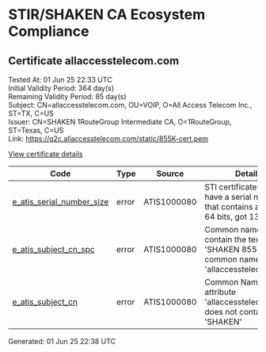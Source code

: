 # STIR/SHAKEN CA Ecosystem Compliance

## Certificate allaccesstelecom.com

Tested At: 01 Jun 25 22:33 UTC\
Initial Validity Period: 364 day(s)\
Remaining Validity Period: 85 day(s)\
Subject: CN=allaccesstelecom.com, OU=VOIP, O=All Access Telecom Inc., ST=TX, C=US\
Issuer: CN=SHAKEN 1RouteGroup Intermediate CA, O=1RouteGroup, ST=Texas, C=US\
Link: https://q2c.allaccesstelecom.com/static/855K-cert.pem

[View certificate details](https://x509.io/?cert=MIIC1jCCAnygAwIBAgICERkwCgYIKoZIzj0EAwIwYDELMAkGA1UEBhMCVVMxDjAMBgNVBAgMBVRleGFzMRQwEgYDVQQKDAsxUm91dGVHcm91cDErMCkGA1UEAwwiU0hBS0VOIDFSb3V0ZUdyb3VwIEludGVybWVkaWF0ZSBDQTAeFw0yNDA4MjYyMDE0MDNaFw0yNTA4MjUyMDE0MDNaMGoxCzAJBgNVBAYTAlVTMQswCQYDVQQIDAJUWDEgMB4GA1UECgwXQWxsIEFjY2VzcyBUZWxlY29tIEluYy4xDTALBgNVBAsMBFZPSVAxHTAbBgNVBAMMFGFsbGFjY2Vzc3RlbGVjb20uY29tMFkwEwYHKoZIzj0CAQYIKoZIzj0DAQcDQgAEcoYeLX0bTXmbmzCH97TnBv%2Bf%2BBSQU%2BNryT2nYprOePBNZz64nJwoEuXD6vErGs%2FWlcWpcC4BN2lN%2FuGGSh9aqqOCARowggEWMBYGCCsGAQUFBwEaBAowCKAGFgQ4NTVLMAwGA1UdEwEB%2FwQCMAAwHQYDVR0OBBYEFB2GPfFWcgIrT1SIfWbyfn0gAfwnMB8GA1UdIwQYMBaAFKdsSAmToL9B4BNhceYD7TWHHe6BMA4GA1UdDwEB%2FwQEAwIHgDCBhAYDVR0fBH0wezB5oD6gPIY6aHR0cHM6Ly9hdXRoZW50aWNhdGUtZXh0LWFwaS5pY29uZWN0aXYuY29tL2Rvd25sb2FkL3YxL2NybKI3pDUwMzELMAkGA1UEBhMCVVMxDzANBgNVBAoMBlNUSS1QQTETMBEGA1UEAwwKU1RJLVBBIENSTDAXBgNVHSAEEDAOMAwGCmCGSAGG%2FwkBAQQwCgYIKoZIzj0EAwIDSAAwRQIhAMPmR52LyZnPLx2wjaCIJs%2FP2b%2BhG7ibQ7vRU6L2fDOIAiAJ44KYJVC%2FhWOXsOecN6N%2FuCmaTynzc0yS%2BFilfudiBg%3D%3D)

| Code | Type | Source | Details |
|------|------|--------|---------|
| [e_atis_serial_number_size](../../ISSUES/e_atis_serial_number_size/README.md) | error | ATIS1000080 | STI certificates shall have a serial number that contains at least 64 bits, got 13 |
| [e_atis_subject_cn_spc](../../ISSUES/e_atis_subject_cn_spc/README.md) | error | ATIS1000080 | Common name shall contain the text string 'SHAKEN 855K', but common name is 'allaccesstelecom.com' |
| [e_atis_subject_cn](../../ISSUES/e_atis_subject_cn/README.md) | error | ATIS1000080 | Common Name attribute 'allaccesstelecom.com' does not contain 'SHAKEN' |


Generated: 01 Jun 25 22:38 UTC